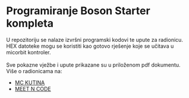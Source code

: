 <h1>Programiranje Boson Starter kompleta</h1>

<p>U repozitoriju se nalaze izvršni programski kodovi te upute za radionicu.
<br>
HEX datoteke mogu se koristiti kao gotovo rješenje koje se učitava u micorbit kontroler.
<br><br>
Sve pokazne vježbe i upute prikazane su u priloženom pdf dokumentu.
<br>
Više o radionicama na:<ul> <li><a href="http://www.mc-kutina.hr/">MC KUTINA</a></li>
<li><a href="https://meet-and-code.org/hr/hr/event-show/4076">MEET N CODE</a></li>
<ul>
</p>
